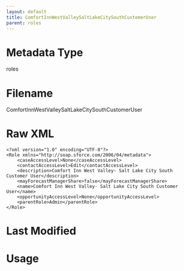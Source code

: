 ```yaml
---
layout: default
title: ComfortInnWestValleySaltLakeCitySouthCustomerUser
parent: roles
---
```

# Metadata Type
roles


# Filename 
ComfortInnWestValleySaltLakeCitySouthCustomerUser


# Raw XML
```
<?xml version="1.0" encoding="UTF-8"?>
<Role xmlns="http://soap.sforce.com/2006/04/metadata">
    <caseAccessLevel>None</caseAccessLevel>
    <contactAccessLevel>Edit</contactAccessLevel>
    <description>Comfort Inn West Valley- Salt Lake City South Customer User</description>
    <mayForecastManagerShare>false</mayForecastManagerShare>
    <name>Comfort Inn West Valley- Salt Lake City South Customer User</name>
    <opportunityAccessLevel>None</opportunityAccessLevel>
    <parentRole>Admin</parentRole>
</Role>
```


# Last Modified


# Usage
